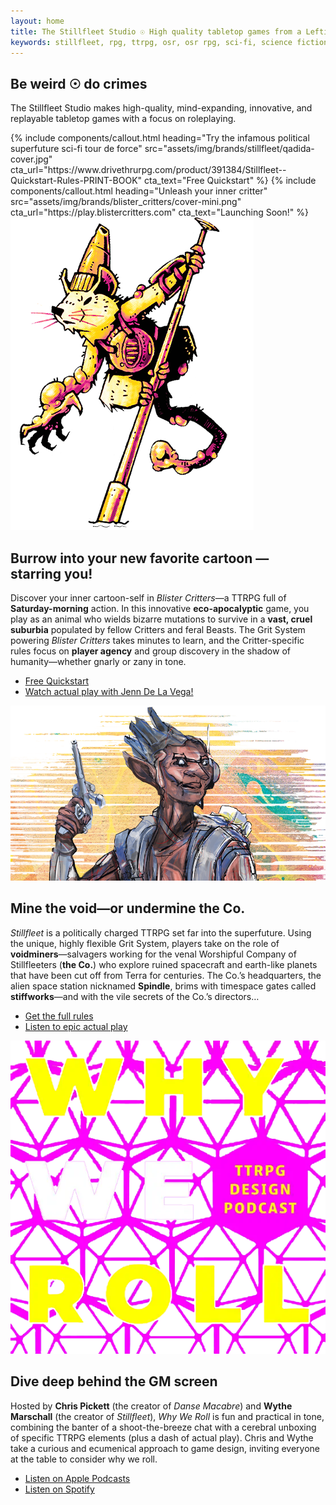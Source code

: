 ```yaml
---
layout: home
title: The Stillfleet Studio ☉ High quality tabletop games from a Leftist perspective
keywords: stillfleet, rpg, ttrpg, osr, osr rpg, sci-fi, science fiction, sci-fi rpg, science fiction rpg, grimdark, grimdark rpg, future rpg, space, outer space, space rpg, postfuture, wythe marschall, ethan gould, spindle, spin, stillfleeter, fleeter, voidminer, wayfarers, float city, archaetech, escheresque
---
```


<section data-content="masthead">
  <section data-content="lede">
    <h2>Be weird ☉ do crimes</h2>
    <p>The Stillfleet Studio makes high-quality, mind-expanding, innovative, and replayable tabletop games with a focus on roleplaying.</p>
  </section>

  <section class="callouts">
    {% include components/callout.html 
      heading="Try the infamous political superfuture sci-fi tour de force" 
      src="assets/img/brands/stillfleet/qadida-cover.jpg" 
      cta_url="https://www.drivethrurpg.com/product/391384/Stillfleet--Quickstart-Rules-PRINT-BOOK" 
      cta_text="Free Quickstart" %}
    {% include components/callout.html 
      heading="Unleash your inner critter" 
      src="assets/img/brands/blister_critters/cover-mini.png" cta_url="https://play.blistercritters.com" 
      cta_text="Launching Soon!" %}
  </section>
</section>

<section class="full-width feature" id="blister-critters">
  <img class="collapse" src="/assets/img/brands/blister_critters/moue-revered.png" />
  <article>
    <h2>Burrow into your new favorite cartoon — starring&nbsp;you!</h2>
    <p>Discover your inner cartoon-self in <em>Blister Critters</em>—a TTRPG full of <strong>Saturday-morning</strong> action. In this innovative <strong>eco-apocalyptic</strong> game, you play as an animal who wields bizarre mutations to survive in a <strong>vast, cruel suburbia</strong> populated by fellow Critters and feral Beasts. The Grit System powering <em>Blister Critters</em> takes minutes to learn, and the Critter-specific rules focus on <strong>player agency</strong> and group discovery in the shadow of humanity—whether gnarly or zany in tone.
    </p>
    <ul class="rowlist">
      <li><a href="" class="external drivethrurpg">Free Quickstart</a></li>
      <li><a href="" class="external youtube">Watch actual play with Jenn&nbsp;De&nbsp;La&nbsp;Vega!</a></li>
    </ul>
  </article>
</section>

<section class="full-width feature" id="stillfleet">
  <img class="collapse" src="/assets/img/brands/stillfleet/pepper-elf-transparent-reverse.png" />
  <article>
    <h2>Mine the void—or undermine the Co.</h2>
    <p><em>Stillfleet</em> is a politically charged TTRPG set far into the superfuture. Using the unique, highly flexible Grit System, players take on the role of <strong>voidminers</strong>—salvagers working for the venal Worshipful Company of Stillfleeters (<strong>the Co.</strong>) who explore ruined spacecraft and earth-like planets that have been cut off from Terra for centuries. The Co.’s headquarters, the alien space station nicknamed <strong>Spindle</strong>, brims with timespace gates called <strong>stiffworks</strong>—and with the vile secrets of the Co.’s directors…
    </p>
    <ul class="rowlist">
        <li><a href="" class="external drivethrurpg">Get the full rules</a></li>
        <li><a href="" class="external floatcity">Listen to epic actual play</a></li>
    </ul>
  </article>
</section>

<section class="full-width feature" id="why-we-roll">
  <img class="collapse" src="/assets/img/why-we-roll.png" />

  <article>
    <h2>Dive deep behind the GM screen</h2>
    <p>Hosted by <strong>Chris Pickett</strong> (the creator of <em>Danse Macabre</em>) and <strong>Wythe Marschall</strong> (the creator of <em>Stillfleet</em>), <em>Why We Roll</em> is fun and practical in tone, combining the banter of a shoot-the-breeze chat with a cerebral unboxing of specific TTRPG elements (plus a dash of actual play). Chris and Wythe take a curious and ecumenical approach to game design, inviting everyone at the table to consider why we roll.
</p>
    <ul class="rowlist">
      <li><a href="https://podcasts.apple.com/us/podcast/why-we-roll/id1710405585" class="external apple-podcasts">Listen on Apple Podcasts</a></li>
      <li><a href="https://open.spotify.com/show/4S4FWpv9ptMUybjewdIDsX?si=233c7ac0cb5c4055" class="external spotify">Listen on Spotify</a></li>
    </ul>
  </article>
</section>
